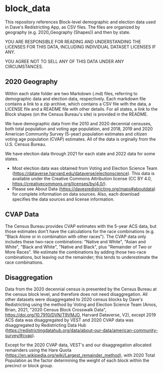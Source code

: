 # block_data
This repository references Block-level demographic and election data used in Dave's Redistricting App, as CSV files.
The files are organized by geography (e.g. 2020_Geography (Shapes)) and then by state.

YOU ARE RESPONSIBLE FOR READING AND UNDERSTANDING THE LICENSES FOR THIS DATA, INCLUDING INDIVIDUAL DATASET LICENSES IF ANY.

YOU AGREE NOT TO SELL ANY OF THIS DATA UNDER ANY CIRCUMSTANCES.

## 2020 Geography
Within each state folder are two Markdown (.md) files, referring to demographic data and election data, respectively. Each markdown file contains a link to a zip archive, which contains a CSV file with the data, a LICENSE file and a README file with other details. For all states, a link to the Block shapes (on the Census Bureau's site) is provided in the README.

We have demographic data from the 2010 and 2020 decennial censuses, both total population and voting age population, and 2018, 2019 and 2020 American Community Survey (5-year) population estimates and citizen voting age population (CVAP) estimates. All of the data is orginally from the U.S. Census Bureau.

We have election data through 2021 for each state and 2022 data for some states.
* Most election data was obtained from Voting and Election Science Team (https://dataverse.harvard.edu/dataverse/electionscience). This data is available under the Creative Commons Attribution license (CC BY 4.0, https://creativecommons.org/licenses/by/4.0/).
* Please see About Data (https://davesredistricting.org/maps#aboutdata) for complete information on data sources. Also, each download specifies the data sources and license information.

## CVAP Data
The Census Bureau provides CVAP estimates with the 5-year ACS data, but those estimates don't have the calculations for the race combinations (e.g. "Black Alone or in combination with other races"). The CVAP data only includes these two-race combinations: "Native and White", "Asian and White", "Black and White", "Native and Black", plus "Remainder of Two or More Races". We estimate the combinations by adding those two-race combinations, but leaving out the remainder; this tends to underestimate the race combinations.

## Disaggregation
Data from the 2020 decennial census is presented by the Census Bureau at the census block level, and therefore does not need disaggregation.
All other datasets were disaggregated to 2020 census blocks by Dave's Redistricting using the method by Voting and Election Science Team (Amos, Brian, 2021, "2020 Census Block Crosswalk Data", https://doi.org/10.7910/DVN/T9VMJO, Harvard Dataverse, V2), except 2019 ACS data was disaggregated by VEST and 2020 CVAP data was disaggregated by Redistricting Data Hub (https://redistrictingdatahub.org/data/about-our-data/american-community-survey/#cvap).

Except for the 2020 CVAP data, VEST's and our disaggregation allocated remainders using the Hare Quota (https://en.wikipedia.org/wiki/Largest_remainder_method), with 2020 Total Population as the factor determining the weight of each block within the precinct or block group.

